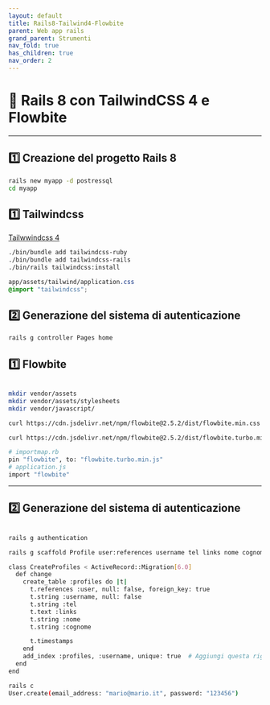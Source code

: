 ```yaml
---
layout: default
title: Rails8-Tailwind4-Flowbite
parent: Web app rails
grand_parent: Strumenti 
nav_fold: true
has_children: true
nav_order: 2
---
```



# 🚀 Rails 8 con TailwindCSS 4 e Flowbite


---

## **1️⃣ Creazione del progetto Rails 8**

```sh
rails new myapp -d postressql
cd myapp
```

## **1️⃣ Tailwindcss**
[Tailwwindcss 4](https://tailwindcss.com/docs/installation/framework-guides/ruby-on-rails)
```sh
./bin/bundle add tailwindcss-ruby
./bin/bundle add tailwindcss-rails
./bin/rails tailwindcss:install


```
```css
app/assets/tailwind/application.css
@import "tailwindcss";
```
## **2️⃣ Generazione del sistema di autenticazione**


```sh
rails g controller Pages home

```

## **1️⃣ Flowbite**
```sh

mkdir vendor/assets
mkdir vendor/assets/stylesheets
mkdir vendor/javascript/

curl https://cdn.jsdelivr.net/npm/flowbite@2.5.2/dist/flowbite.min.css > vendor/assets/stylesheets/flowbite.css

curl https://cdn.jsdelivr.net/npm/flowbite@2.5.2/dist/flowbite.turbo.min.js > vendor/javascript/flowbite.turbo.min.js
```


```sh
# importmap.rb
pin "flowbite", to: "flowbite.turbo.min.js"
# application.js 
import "flowbite"
```



---

## **2️⃣ Generazione del sistema di autenticazione**
```sh

rails g authentication 

rails g scaffold Profile user:references username tel links nome cognome

```
```sh
class CreateProfiles < ActiveRecord::Migration[6.0]
  def change
    create_table :profiles do |t|
      t.references :user, null: false, foreign_key: true
      t.string :username, null: false
      t.string :tel
      t.text :links
      t.string :nome
      t.string :cognome

      t.timestamps
    end
    add_index :profiles, :username, unique: true  # Aggiungi questa riga per rendere il campo 'username' unico
  end
end


```

```sh
rails c
User.create(email_address: "mario@mario.it", password: "123456")
```
